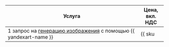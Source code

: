 | Услуга                                                                                                                                 | Цена, <br>вкл. НДС |
|----------------------------------------------------------------------------------------------------------------------------------------| ----- |
| 1 запрос на [генерацию изображения](../../ai-studio/operations/generation/yandexart-request.md) с помощью {{ yandexart-name }} | {{ sku|KZT|foundation_models.image_generation.v1|string }} |